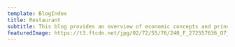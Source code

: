 ```yaml
---
template: BlogIndex
title: Restaurant
subtitle: This blog provides an overview of economic concepts and principles, and latest news, covering a variety of economic topics. A solid choice for readers who are looking for an introduction to economics, or who would prefer learning about a number of economic fields at a glance.
featuredImage: https://t3.ftcdn.net/jpg/02/72/55/76/240_F_272557636_O7jptDa8GQywgSiqA3SM91S0EizavZ7A.jpg
---
```


